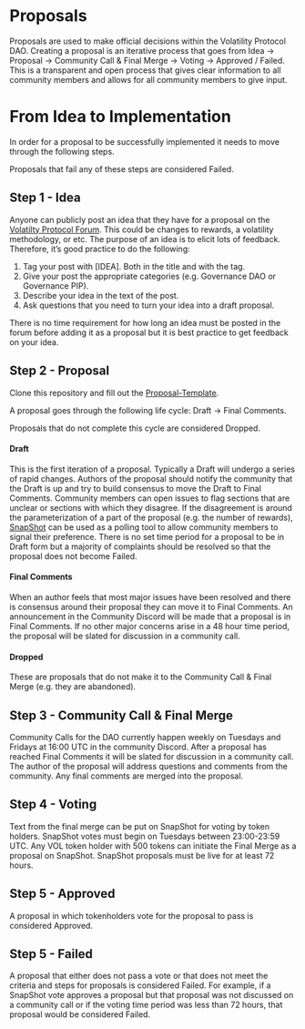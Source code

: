 # Proposals

Proposals are used to make official decisions within the Volatility Protocol DAO. Creating a proposal is an iterative process that goes from Idea -> Proposal -> Community Call & Final Merge -> Voting -> Approved / Failed. This is a transparent and open process that gives clear information to all community members and allows for all community members to give input.

# From Idea to Implementation

In order for a proposal to be successfully implemented it needs to move through the following steps.

Proposals that fail any of these steps are considered Failed.

## Step 1 - Idea

Anyone can publicly post an idea that they have for a proposal on the [Volatilty Protocol Forum](forum.volatilty.com). This could be changes to rewards, a volatility methodology, or etc. The purpose of an idea is to elicit lots of feedback. Therefore, it’s good practice to do the following:

1. Tag your post with [IDEA]. Both in the title and with the tag.
2. Give your post the appropriate categories (e.g. Governance DAO or Governance PIP).
3. Describe your idea in the text of the post.
4. Ask questions that you need to turn your idea into a draft proposal. 

There is no time requirement for how long an idea must be posted in the forum before adding it as a proposal but it is best practice to get feedback on your idea.

## Step 2 - Proposal

Clone this repository and fill out the [Proposal-Template](https://github.com/Volatility-DAO/DAO-Proposals/blob/main/Proposal-Template.md).

A proposal goes through the following life cycle: Draft -> Final Comments.

Proposals that do not complete this cycle are considered Dropped. 

#### Draft

This is the first iteration of a proposal. Typically a Draft will undergo a series of rapid changes. Authors of the proposal should notify the community that the Draft is up and try to build consensus to move the Draft to Final Comments. Community members can open issues to flag sections that are unclear or sections with which they disagree. If the disagreement is around the parameterization of a part of the proposal (e.g. the number of rewards), [SnapShot](vote.volatility.com) can be used as a polling tool to allow community members to signal their preference. There is no set time period for a proposal to be in Draft form but a majority of complaints should be resolved so that the proposal does not become Failed.

#### Final Comments

When an author feels that most major issues have been resolved and there is consensus around their proposal they can move it to Final Comments. An announcement in the Community Discord will be made that a proposal is in Final Comments. If no other major concerns arise in a 48 hour time period, the proposal will be slated for discussion in a community call. 

#### Dropped

These are proposals that do not make it to the Community Call & Final Merge (e.g. they are abandoned).

## Step 3 - Community Call & Final Merge

Community Calls for the DAO currently happen weekly on Tuesdays and Fridays at 16:00 UTC in the community Discord. After a proposal has reached Final Comments it will be slated for discussion in a community call. The author of the proposal will address questions and comments from the community. Any final comments are merged into the proposal.

## Step 4 - Voting

Text from the final merge can be put on SnapShot for voting by token holders. SnapShot votes must begin on Tuesdays between 23:00-23:59 UTC. Any VOL token holder with 500 tokens can initiate the Final Merge as a proposal on SnapShot. SnapShot proposals must be live for at least 72 hours.

## Step 5 - Approved

A proposal in which tokenholders vote for the proposal to pass is considered Approved.

## Step 5 - Failed

A proposal that either does not pass a vote or that does not meet the criteria and steps for proposals is considered Failed. For example, if a SnapShot vote approves a proposal but that proposal was not discussed on a community call or if the voting time period was less than 72 hours, that proposal would be considered Failed.


